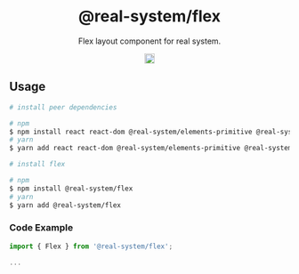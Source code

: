 <h1 align="center">@real-system/flex</h1>
<p align="center">Flex layout component for real system.</p>
<p align="center">
<a href="https://www.npmjs.com/package/@real-system/flex"><img src="https://badgen.net/npm/v/@real-system/flex?label=&icon=npm&color=blue" alt="npm version" height="18"/></a>
</p>

## Usage

```bash
# install peer dependencies

# npm
$ npm install react react-dom @real-system/elements-primitive @real-system/styled-library
# yarn
$ yarn add react react-dom @real-system/elements-primitive @real-system/styled-library

# install flex

# npm
$ npm install @real-system/flex
# yarn
$ yarn add @real-system/flex
```

### Code Example

```typescript
import { Flex } from '@real-system/flex';

...

```
